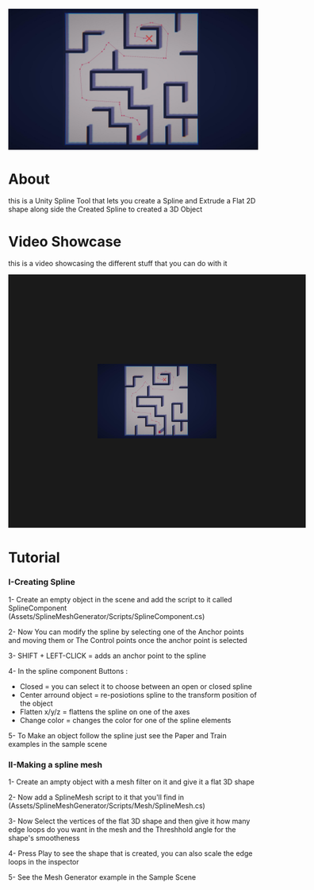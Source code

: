 ![Design and Development](https://github.com/yacineKahlerras/A-Star-Pathfinding/blob/main/PathExample.jpg)

# About
this is a Unity Spline Tool that lets you create a Spline and Extrude a Flat 2D shape along side the Created Spline to created a 3D Object

# Video Showcase
this is a video showcasing the different stuff that you can do with it


<a href="https://www.youtube.com/watch?feature=player_embedded&v=wNiQDz2-Mu8
" target="_blank" rel="noopener noreferrer"><img src="https://github.com/yacineKahlerras/A-Star-Pathfinding/blob/main/PathExample.jpg" 
alt="IMAGE ALT TEXT HERE" width="240" height="150" border="180" /></a>

# Tutorial

### I-Creating Spline

1- Create an empty object in the scene and add the script to it called SplineComponent (Assets/SplineMeshGenerator/Scripts/SplineComponent.cs)

2- Now You can modify the spline by selecting one of the Anchor points and moving them or The Control points once the anchor point is selected

3- SHIFT + LEFT-CLICK = adds an anchor point to the spline

4- In the spline component Buttons :
  * Closed = you can select it to choose between an open or closed spline
  * Center arround object = re-posiotions spline to the transform position of the object
  * Flatten x/y/z = flattens the spline on one of the axes
  * Change color = changes the color for one of the spline elements

5- To Make an object follow the spline just see the Paper and Train examples in the sample scene

### II-Making a spline mesh

1- Create an ampty object with a mesh filter on it and give it a flat 3D shape

2- Now add a SplineMesh script to it that you'll find in (Assets/SplineMeshGenerator/Scripts/Mesh/SplineMesh.cs)

3- Now Select the vertices of the flat 3D shape and then give it how many edge loops do you want in the mesh and the Threshhold angle for the shape's smootheness

4- Press Play to see the shape that is created, you can also scale the edge loops in the inspector

5- See the Mesh Generator example in the Sample Scene
